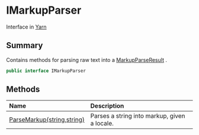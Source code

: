 # IMarkupParser

Interface in [Yarn](/docs/api/csharp/yarn.md)

## Summary


Contains methods for parsing raw text into a  [MarkupParseResult](yarn.markup.markupparseresult.md) .


```csharp
public interface IMarkupParser
```

## Methods

|Name|Description|
|:---|:---|
|[ParseMarkup(string,string)](/docs/api/csharp/yarn.imarkupparser.parsemarkup.md)|Parses a string into markup, given a locale.|

